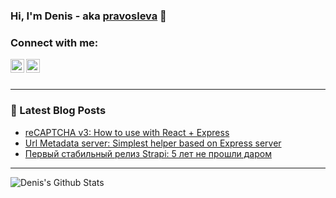### Hi, I'm Denis - aka [pravosleva][website] 👋

### Connect with me:

[<img align="left" alt="Pravosleva | Facebook" width="22px" src="https://cdn.jsdelivr.net/npm/simple-icons@v3/icons/facebook.svg" />][facebook]
[<img align="left" alt="Den Pol | LinkedIn" width="22px" src="https://cdn.jsdelivr.net/npm/simple-icons@v3/icons/linkedin.svg" />][linkedin]

<br />
<br />

---

### 📕 Latest Blog Posts

<!-- BLOG-POST-LIST:START -->

- [reCAPTCHA v3: How to use with React + Express](http://pravosleva.ru/article/recaptcha-v3)
- [Url Metadata server: Simplest helper based on Express server](http://pravosleva.ru/article/url-metadata-server)
- [Первый стабильный релиз Strapi: 5 лет не прошли даром](http://pravosleva.ru/article/pervyj-stabilnyj-reliz-strapi)
<!-- BLOG-POST-LIST:END -->

---

<img align="left" alt="Denis's Github Stats" src="https://github-readme-stats.vercel.app/api?username=pravosleva&show_icons=true&hide_border=true" />

[website]: http://pravosleva.ru
[facebook]: https://facebook.com/pravosleva
[linkedin]: https://www.linkedin.com/in/pravosleva/
